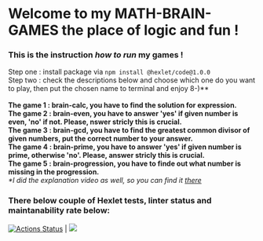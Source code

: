 # Welcome to my **MATH-BRAIN-GAMES** the place of logic and fun !

### This is the instruction *how to run* my games !
Step one : install package via ``` npm install @hexlet/code@1.0.0 ```
\
Step two : check the descriptions below and choose which one do you want to play, then put the chosen name to terminal and enjoy 8-)** \
\
**The game 1 : brain-calc, you have to find the solution for expression.** \
**The game 2 : brain-even, you have to answer 'yes' if given number is even, 'no' if not. Please, nswer stricly this is crucial.** \
**The game 3 : brain-gcd, you have to find the greatest common divisor of given numbers, put the correct number to your answer.** \
**The game 4 : brain-prime, you have to answer 'yes' if given number is prime, otherwise 'no'. Please, answer stricly this is crucial.** \
**The game 5 : brain-progression, you have to finde out what number is missing in the progression.** \
_*I did the explanation video as well, so you can find it [there](https://asciinema.org/a/B6ckGGd79knKtvQxssrm0CeUe)_

### There below couple of Hexlet tests, linter status and maintanability rate below:

[![Actions Status](https://github.com/nesquick017/frontend-project-44/workflows/hexlet-check/badge.svg)](https://github.com/nesquick017/frontend-project-44/actions) | <a href="https://codeclimate.com/github/nesquick017/frontend-project-44/maintainability"><img src="https://api.codeclimate.com/v1/badges/8a70e8731d875bca351f/maintainability" /></a>
